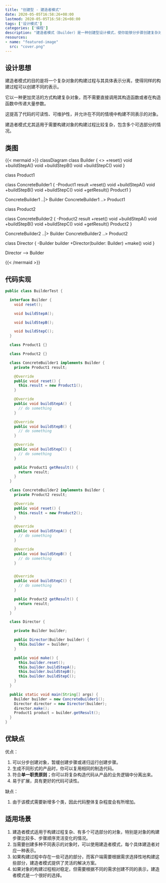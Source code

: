 ```yaml
---
title: "创建型 - 建造者模式"
date: 2020-05-05T16:58:26+08:00
lastmod: 2020-05-05T16:58:26+08:00
tags: ['设计模式']
categories: ['编程']
description: "建造者模式（Builder）是一种创建型设计模式，使你能够分步骤创建复杂对象。在这个过程当中，用户不需要知道内部的具体构建细节。建造者模式尤其适用于需要构建对象的构建过程比较复杂，包含多个可选部分的情况。"
resources:
- name: "featured-image"
  src: "cover.png"
---
```

<!--more-->
## 设计思想
建造者模式的目的是将一个复杂对象的构建过程与其具体表示分离，使得同样的构建过程可以创建不同的表示。

它以一种更加灵活的方式构建复杂对象，而不需要直接调用其构造函数或者在构造函数中传递大量参数。

这提高了代码的可读性、可维护性，并允许在不同的情境中构建不同表示的对象。

建造者模式尤其适用于需要构建对象的构建过程比较复杂，包含多个可选部分的情况。

## 类图
{{< mermaid >}}
classDiagram
  class Builder {
    <<interface>>
    +reset() void
    +buildStepA() void
    +buildStepB() void
    +buildStepC() void
  }

  class Product1

  class ConcreteBuilder1 {
    -Product1 result
    +reset() void
    +buildStepA() void
    +buildStepB() void
    +buildStepC() void
    +getResult() Product1
  }

  ConcreteBuilder1 ..|> Builder
  ConcreteBuilder1 ..> Product1

  class Product2

  class ConcreteBuilder2 {
    -Product2 result
    +reset() void
    +buildStepA() void
    +buildStepB() void
    +buildStepC() void
    +getResult() Product2
  }

  ConcreteBuilder2 ..|> Builder
  ConcreteBuilder2 ..> Product2

  class Director {
    -Builder builder
    +Director(builder: Builder)
    +make() void
  }

  Director --> Builder

{{< /mermaid >}}

## 代码实现
```java
public class BuilderTest {

  interface Builder {
    void reset();

    void buildStepA();

    void buildStepB();

    void buildStepC();
  }

  class Product1 {}

  class Product2 {}

  class ConcreteBuilder1 implements Builder {
    private Product1 result;

    @Override
    public void reset() {
      this.result = new Product1();
    }

    @Override
    public void buildStepA() {
      // do something
    }

    @Override
    public void buildStepB() {
      // do something
    }

    @Override
    public void buildStepC() {
      // do something
    }

    public Product1 getResult() {
      return result;
    }
  }

  class ConcreteBuilder2 implements Builder {
    private Product2 result;

    @Override
    public void reset() {
      this.result = new Product2();
    }

    @Override
    public void buildStepA() {
      // do something
    }

    @Override
    public void buildStepB() {
      // do something
    }


    @Override
    public void buildStepC() {
      // do something
    }

    public Product2 getResult() {
      return result;
    }
  }

  class Director {

    private Builder builder;

    public Director(Builder builder) {
      this.builder = builder;
    }

    public void make() {
      this.builder.reset();
      this.builder.buildStepA();
      this.builder.buildStepB();
      this.builder.buildStepC();
    }
  }

  public static void main(String[] args) {
    Builder builder = new ConcreteBuilder1();
    Director director = new Director(builder);
    director.make();
    Product1 product = builder.getResult();
  }
}
```

## 优缺点
优点：
1. 可以分步创建对象，暂缓创建步骤或递归运行创建步骤。
2. 生成不同形式的产品时，你可以复用相同的制造代码。
3. 符合**单一职责原则**；你可以将复杂构造代码从产品的业务逻辑中分离出来。
4. 易于扩展，具有更好的代码可读性。

缺点：
1. 由于该模式需要新增多个类，因此代码整体复杂程度会有所增加。

## 适用场景
1. 建造者模式适用于构建过程复杂、有多个可选部分的对象，特别是对象的构建步骤比较多、步骤顺序灵活变化的情况。
2. 当需要创建多种不同表示的对象时，可以使用建造者模式，每个具体建造者对应一种表示。
3. 如果构建过程中存在一些可选的部分，而客户端需要根据需求选择性地构建这些部分，建造者模式提供了灵活的解决方案。
4. 如果对象的构建过程相对稳定，但需要根据不同的需求创建不同的表示，建造者模式是一个很好的选择。